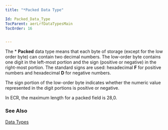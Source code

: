```yaml
---
title: "*Packed Data Type"

Id: Packed_Data_Type
TocParent: aerLrfDataTypesMain
TocOrder: 16


---
```


The * **Packed** data type means that each byte of storage (except for the low order byte) can contain two decimal numbers. The low-order byte contains one digit in the left-most portion and the sign (positive or negative) in the right-most portion. The standard signs are used: hexadecimal **F** for positive numbers and hexadecimal **D** for negative numbers. 

The sign portion of the low-order byte indicates whether the numeric value represented in the digit portions is positive or negative. 

In ECR, the maximum length for a packed field is 28,0. 

### See Also
[Data Types](ecrLrfDataTypesMain.html) 
